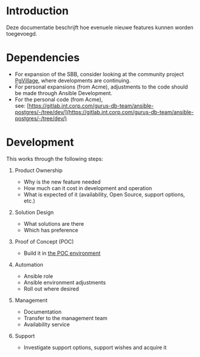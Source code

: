 # Introduction

Deze documentatie beschrijft hoe evenuele nieuwe features kunnen worden toegevoegd.

# Dependencies

- For expansion of the SBB, consider looking at the community project [PgVillage](https://github.com/pgvillage/pgvillage), where developments are continuing.
- For personal expansions (from Acme), adjustments to the code should be made through Ansible Development.
- For the personal code (from Acme), see: [https://gitlab.int.corp.com/gurus-db-team/ansible-postgres/-/tree/dev/](https://gitlab.int.corp.com/gurus-db-team/ansible-postgres/-/tree/dev/)

# Development

This works through the following steps:

1. Product Ownership

   - Why is the new feature needed
   - How much can it cost in development and operation
   - What is expected of it (availability, Open Source, support options, etc.)

2. Solution Design

   - What solutions are there
   - Which has preference

3. Proof of Concept (POC)

   - Build it in [the POC environment](https://gitlab.int.corp.com/gurus-db-team/ansible-postgres/-/blob/dev/environments/poc/hosts)

4. Automation

   - Ansible role
   - Ansible environment adjustments
   - Roll out where desired

5. Management

   - Documentation
   - Transfer to the management team
   - Availability service

6. Support
   - Investigate support options, support wishes and acquire it
